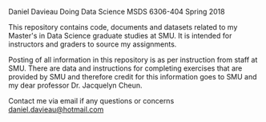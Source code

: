 Daniel Davieau
Doing Data Science MSDS 6306-404
Spring 2018

This repository contains code, documents and datasets related to my Master's in Data Science graduate studies at SMU.
It is intended for instructors and graders to source my assignments.

Posting of all information in this repository is as per instruction from staff at SMU.
There are data and instructions for completing exercises that are provided by SMU and therefore credit for this information goes to SMU and my dear professor Dr. Jacquelyn Cheun.

Contact me via email if any questions or concerns
daniel.davieau@hotmail.com
